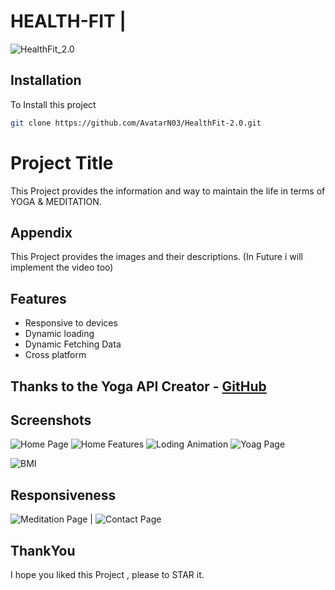 # HEALTH-FIT |
![HealthFit_2.0](https://github.com/user-attachments/assets/c1d0cc47-aae4-44ec-91f1-938216f3d7fc)

## Installation

To Install this project

```bash
git clone https://github.com/AvatarN03/HealthFit-2.0.git
```

# Project Title

This Project provides the information and way to maintain the life in terms of YOGA & MEDITATION.

## Appendix

This Project provides the images and their descriptions. (In Future i will implement the video too)


## Features

- Responsive to devices
- Dynamic loading
- Dynamic Fetching Data
- Cross platform






## Thanks to the Yoga API Creator - [GitHub](https://github.com/alexcumplido)
 
## Screenshots

![Home Page](https://github.com/user-attachments/assets/b2a5d452-7883-4711-ad91-9a8bdfa1ea1d)
![Home Features](https://github.com/user-attachments/assets/b2e730cb-6006-403e-b502-86c481ffb757)
![Loding Animation](https://github.com/user-attachments/assets/0d47d3e7-8285-486f-83ed-e6f99afc9bad)
![Yoag Page](https://github.com/user-attachments/assets/db659d2a-a90f-4305-97b9-0daac164047a)

![BMI ](https://github.com/user-attachments/assets/4dc460fb-9497-405f-90df-9e5be6f90538)

## Responsiveness

![Meditation Page](https://github.com/user-attachments/assets/82b58160-ab49-44d4-b1e4-153956dbcf60) | ![Contact Page](https://github.com/user-attachments/assets/047f478c-2b4b-42cf-94ab-77a5ec5a59b6)


## ThankYou
I hope you liked this Project , please to STAR it.
